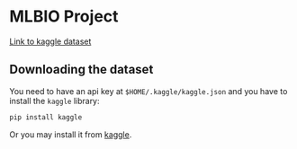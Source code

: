 # MLBIO Project

[Link to kaggle dataset](https://www.kaggle.com/datasets/surajghuwalewala/ham1000-segmentation-and-classification)

## Downloading the dataset

You need to have an api key at `$HOME/.kaggle/kaggle.json` and you have to
install the `kaggle` library:

```py
pip install kaggle
```

Or you may install it from [kaggle](https://www.kaggle.com/datasets/surajghuwalewala/ham1000-segmentation-and-classification).
